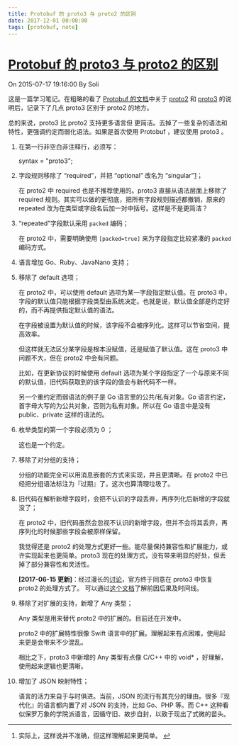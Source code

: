 ```yaml
---
title: Protobuf 的 proto3 与 proto2 的区别
date: 2017-12-01 00:00:00
tags: [protobuf, note]
---
```



# [Protobuf 的 proto3 与 proto2 的区别](https://solicomo.com/network-dev/protobuf-proto3-vs-proto2.html)

On 2015-07-17 19:16:00 By Soli

这是一篇学习笔记。在粗略的看了 [Protobuf 的文档](https://developers.google.com/protocol-buffers/docs/overview)中关于 [proto2](https://developers.google.com/protocol-buffers/docs/proto) 和 [proto3](https://developers.google.com/protocol-buffers/docs/proto3) 的说明后，记录下了几点 proto3 区别于 proto2 的地方。

<!--more-->

总的来说，proto3 比 proto2 支持更多语言但 更简洁。去掉了一些复杂的语法和特性，更强调约定而弱化语法。如果是首次使用 Protobuf ，建议使用 proto3 。

1. 在第一行非空白非注释行，必须写：

   syntax = "proto3";

2. 字段规则移除了 “required”，并把 “optional” 改名为 “singular”[1](https://solicomo.com/network-dev/protobuf-proto3-vs-proto2.html#fn:1)；

   在 proto2 中 required 也是不推荐使用的。proto3 直接从语法层面上移除了 required 规则。其实可以做的更彻底，把所有字段规则描述都撤销，原来的 repeated 改为在类型或字段名后加一对中括号。这样是不是更简洁？

3. “repeated”字段默认采用 `packed` 编码；

   在 proto2 中，需要明确使用 `[packed=true]` 来为字段指定比较紧凑的 `packed` 编码方式。

4. 语言增加 Go、Ruby、JavaNano 支持；

5. 移除了 default 选项；

   在 proto2 中，可以使用 default 选项为某一字段指定默认值。在 proto3 中，字段的默认值只能根据字段类型由系统决定。也就是说，默认值全部是约定好的，而不再提供指定默认值的语法。

   在字段被设置为默认值的时候，该字段不会被序列化。这样可以节省空间，提高效率。

   但这样就无法区分某字段是根本没赋值，还是赋值了默认值。这在 proto3 中问题不大，但在 proto2 中会有问题。

   比如，在更新协议的时候使用 default 选项为某个字段指定了一个与原来不同的默认值，旧代码获取到的该字段的值会与新代码不一样。

   另一个重约定而弱语法的例子是 Go 语言里的公共/私有对象。Go 语言约定，首字母大写的为公共对象，否则为私有对象。所以在 Go 语言中是没有 public、private 这样的语法的。

6. 枚举类型的第一个字段必须为 0 ；

   这也是一个约定。

7. 移除了对分组的支持；

   分组的功能完全可以用消息嵌套的方式来实现，并且更清晰。在 proto2 中已经把分组语法标注为『过期』了。这次也算清理垃圾了。

8. 旧代码在解析新增字段时，会把不认识的字段丢弃，再序列化后新增的字段就没了；

   在 proto2 中，旧代码虽然会忽视不认识的新增字段，但并不会将其丢弃，再序列化的时候那些字段会被原样保留。

   我觉得还是 proto2 的处理方式更好一些。能尽量保持兼容性和扩展能力，或许实现起来也更简单。proto3 现在的处理方式，没有带来明显的好处，但丢掉了部分兼容性和灵活性。

   **[2017-06-15 更新]**：经过漫长的[讨论](https://github.com/google/protobuf/issues/272)，官方终于同意在 proto3 中恢复 proto2 的处理方式了。 可以通过[这个文档](https://docs.google.com/document/d/1KMRX-G91Aa-Y2FkEaHeeviLRRNblgIahbsk4wA14gRk/view)了解前因后果及时间线。

9. 移除了对扩展的支持，新增了 Any 类型；

   Any 类型是用来替代 proto2 中的扩展的。目前还在开发中。

   proto2 中的扩展特性很像 Swift 语言中的扩展。理解起来有点困难，使用起来更是会带来不少混乱。

   相比之下，proto3 中新增的 Any 类型有点像 C/C++ 中的 void* ，好理解，使用起来逻辑也更清晰。

10. 增加了 JSON 映射特性；

    语言的活力来自于与时俱进。当前，JSON 的流行有其充分的理由。很多『现代化』的语言都内置了对 JSON 的支持，比如 Go、PHP 等。而 C++ 这种看似保罗万象的学院派语言，因循守旧、故步自封，以致于现出了式微的苗头。

------

1. 实际上，这样说并不准确，但这样理解起来更简单。 [↩︎](https://solicomo.com/network-dev/protobuf-proto3-vs-proto2.html#fnref:1)